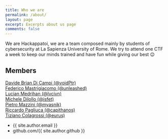 ```yaml
---
title: Who we are
permalink: /about/
layout: page
excerpt: Excerpts about us page
comments: false
---
```


We are Hackappatoi, we are a team composed mainly by students of cybersecurity at La Sapienza University of Rome. We try to attend one CTF a week to keep our minds trained and have fun while giving our best 😉  

## Members

 [Davide Brian Di Campi (@voidPtr)](/voidptr/)  
 [Federico Mastrigiacomo (@unleashed)](/unleashed/)   
 [Lucian Medrihan (@lvcivn)](/lvcivn/)  
 [Michele Dilollo (@isfet)](/isfet/)  
 [Pietro Mazzini (@myasnik)](/myasnik/)    
 [Riccardo Pagliuca (@capithanos)](/capithanos/)   
 [Tiziano Colagrossi (@eurus)](/eurus/)   
 
 
 

- {{ site.author.email }}
- github.com/{{ site.author.github }}
